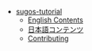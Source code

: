 - [sugos-tutorial](#sugos-tutorial)
  * [English Contents](#english-contents)
  * [日本語コンテンツ](#%E6%97%A5%E6%9C%AC%E8%AA%9E%E3%82%B3%E3%83%B3%E3%83%86%E3%83%B3%E3%83%84)
  * [Contributing](#contributing)